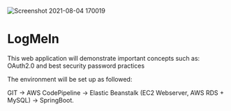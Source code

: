 ![Screenshot 2021-08-04 170019](https://user-images.githubusercontent.com/88168722/128259832-d074a71e-9bc0-480c-94bd-e64ecef1da15.png)


# LogMeIn
This web application will demonstrate important concepts such as: OAuth2.0 and best security password practices

The environment will be set up as followed:

GIT -> AWS CodePipeline -> Elastic Beanstalk (EC2 Webserver, AWS RDS + MySQL) -> SpringBoot.
